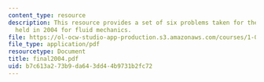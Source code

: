 ```yaml
---
content_type: resource
description: This resource provides a set of six problems taken for the final exam
  held in 2004 for fluid mechanics.
file: https://ol-ocw-studio-app-production.s3.amazonaws.com/courses/1-060-engineering-mechanics-ii-spring-2006/b7c613a273b9da643dd44b9731b2fc72_final2004.pdf
file_type: application/pdf
resourcetype: Document
title: final2004.pdf
uid: b7c613a2-73b9-da64-3dd4-4b9731b2fc72
---
```

